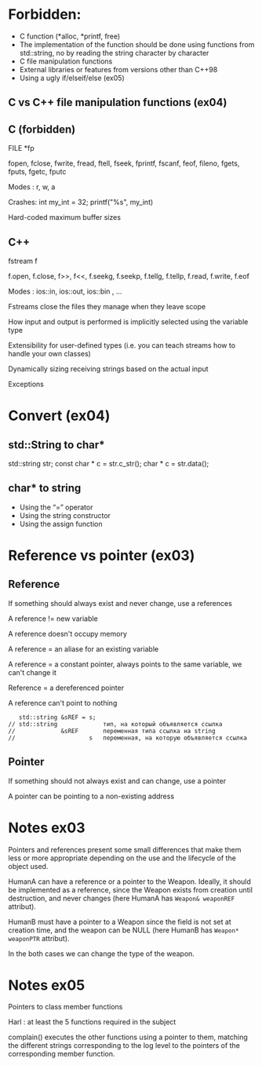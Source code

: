 # Forbidden:
- C function (*alloc, *printf, free)
- The implementation of the function should be done using functions from std::string, no by reading the string character by character
- C file manipulation functions
- External libraries or features from versions other than C++98
- Using a ugly if/elseif/else (ex05)

## C vs C++ file manipulation functions (ex04)

## C (forbidden)

FILE *fp

fopen, fclose, fwrite, fread, ftell, fseek, fprintf, fscanf, feof, fileno, fgets, fputs, fgetc, fputc

Modes : r, w, a

Crashes: int my_int = 32; printf("%s", my_int)

Hard-coded maximum buffer sizes

## C++ 

fstream f

f.open, f.close, f>>, f<<, f.seekg, f.seekp, f.tellg, f.tellp, f.read, f.write, f.eof

Modes : ios::in, ios::out, ios::bin , ...

Fstreams close the files they manage when they leave scope

How input and output is performed is implicitly selected using the variable type

Extensibility for user-defined types (i.e. you can teach streams how to handle your own classes)

Dynamically sizing receiving strings based on the actual input

Exceptions

# Convert (ex04)
## std::String to char* 
std::string str;
const char * c = str.c_str();
char       * c = str.data();
## char* to string
- Using the “=” operator
- Using the string constructor
- Using the assign function

# Reference vs pointer (ex03)
## Reference
If something should always exist and never change, use a references

A reference !=  new variable

A reference doesn't occupy memory

A reference = an aliase for an existing variable

A reference = a constant pointer, always points to the same variable, we can't change it 

Reference = a dereferenced pointer

A reference can't point to nothing

```
   std::string &sREF = s;
// std::string             тип, на который объявляется ссылка
//             &sREF       переменная типа ссылка на string
//                     s   переменная, на которую объявляется ссылка
```
## Pointer

If something should not always exist and can change, use a pointer

A pointer can be pointing to a non-existing address

# Notes ex03

Pointers and references present some small differences that make them less or more appropriate depending on the use and the lifecycle of the object
used.

HumanA can have a reference or a pointer to the Weapon. Ideally, it should be implemented as a reference, since the Weapon exists from creation until destruction, and never changes (here HumanA has `Weapon& weaponREF` attribut).

HumanB must have a pointer to a Weapon since the field is not set at creation time, and the weapon can be NULL (here HumanB has `Weapon* weaponPTR` attribut).

In the both cases we can change the type of the weapon. 

# Notes ex05
Pointers to class member functions

Harl : at least the 5 functions required in the subject

complain() executes the other functions using a pointer to them, matching the different strings corresponding to the log level to the pointers of the corresponding member function.
